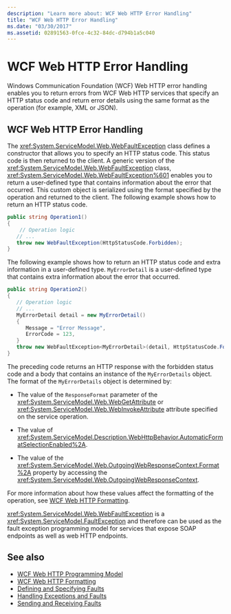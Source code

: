 ```yaml
---
description: "Learn more about: WCF Web HTTP Error Handling"
title: "WCF Web HTTP Error Handling"
ms.date: "03/30/2017"
ms.assetid: 02891563-0fce-4c32-84dc-d794b1a5c040
---
```

# WCF Web HTTP Error Handling

Windows Communication Foundation (WCF) Web HTTP error handling enables you to return errors from WCF Web HTTP services that specify an HTTP status code and return error details using the same format as the operation (for example, XML or JSON).  
  
## WCF Web HTTP Error Handling  

 The <xref:System.ServiceModel.Web.WebFaultException> class defines a constructor that allows you to specify an HTTP status code. This status code is then returned to the client. A generic version of the <xref:System.ServiceModel.Web.WebFaultException> class, <xref:System.ServiceModel.Web.WebFaultException%601> enables you to return a user-defined type that contains information about the error that occurred. This custom object is serialized using the format specified by the operation and returned to the client. The following example shows how to return an HTTP status code.  
  
```csharp
public string Operation1()
{
    // Operation logic  
   // ...
   throw new WebFaultException(HttpStatusCode.Forbidden);
}  
```  
  
 The following example shows how to return an HTTP status code and extra information in a user-defined type. `MyErrorDetail` is a user-defined type that contains extra information about the error that occurred.  
  
```csharp
public string Operation2()
{
   // Operation logic  
   // ...
   MyErrorDetail detail = new MyErrorDetail()
   {  
      Message = "Error Message",  
      ErrorCode = 123,  
   }  
   throw new WebFaultException<MyErrorDetail>(detail, HttpStatusCode.Forbidden);  
}  
```  
  
 The preceding code returns an HTTP response with the forbidden status code and a body that contains an instance of the `MyErrorDetails` object. The format of the `MyErrorDetails` object is determined by:  
  
- The value of the `ResponseFormat` parameter of the <xref:System.ServiceModel.Web.WebGetAttribute> or <xref:System.ServiceModel.Web.WebInvokeAttribute> attribute specified on the service operation.  
  
- The value of <xref:System.ServiceModel.Description.WebHttpBehavior.AutomaticFormatSelectionEnabled%2A>.  
  
- The value of the <xref:System.ServiceModel.Web.OutgoingWebResponseContext.Format%2A> property by accessing the <xref:System.ServiceModel.Web.OutgoingWebResponseContext>.  
  
 For more information about how these values affect the formatting of the operation, see [WCF Web HTTP Formatting](wcf-web-http-formatting.md).  
  
 <xref:System.ServiceModel.Web.WebFaultException> is a <xref:System.ServiceModel.FaultException> and therefore can be used as the fault exception programming model for services that expose SOAP endpoints as well as web HTTP endpoints.  
  
## See also

- [WCF Web HTTP Programming Model](wcf-web-http-programming-model.md)
- [WCF Web HTTP Formatting](wcf-web-http-formatting.md)
- [Defining and Specifying Faults](../defining-and-specifying-faults.md)
- [Handling Exceptions and Faults](../extending/handling-exceptions-and-faults.md)
- [Sending and Receiving Faults](../sending-and-receiving-faults.md)
